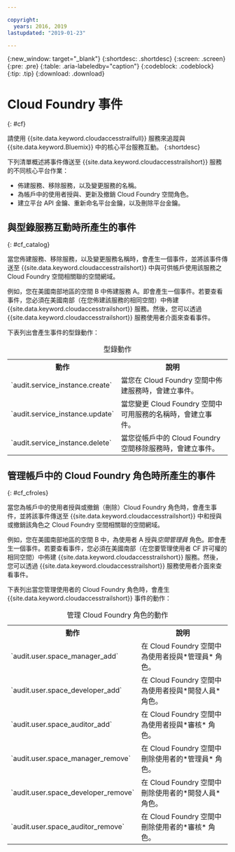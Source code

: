 ```yaml
---

copyright:
  years: 2016, 2019
lastupdated: "2019-01-23"

---
```


{:new_window: target="_blank"}
{:shortdesc: .shortdesc}
{:screen: .screen}
{:pre: .pre}
{:table: .aria-labeledby="caption"}
{:codeblock: .codeblock}
{:tip: .tip}
{:download: .download}


# Cloud Foundry 事件
{: #cf}

請使用 {{site.data.keyword.cloudaccesstrailfull}} 服務來追蹤與 {{site.data.keyword.Bluemix}} 中的核心平台服務互動。
{:shortdesc}


下列清單概述將事件傳送至 {{site.data.keyword.cloudaccesstrailshort}} 服務的不同核心平台作業： 

* 佈建服務、移除服務，以及變更服務的名稱。
* 為帳戶中的使用者授與、更新及撤銷 Cloud Foundry 空間角色。
* 建立平台 API 金鑰、重新命名平台金鑰，以及刪除平台金鑰。


## 與型錄服務互動時所產生的事件
{: #cf_catalog}

當您佈建服務、移除服務，以及變更服務名稱時，會產生一個事件，並將該事件傳送至 {{site.data.keyword.cloudaccesstrailshort}} 中與可供帳戶使用該服務之 Cloud Foundry 空間相關聯的空間網域。 

例如，您在美國南部地區的空間 B 中佈建服務 A。即會產生一個事件。若要查看事件，您必須在美國南部（在您佈建該服務的相同空間）中佈建 {{site.data.keyword.cloudaccesstrailshort}} 服務。然後，您可以透過 {{site.data.keyword.cloudaccesstrailshort}} 服務使用者介面來查看事件。

下表列出會產生事件的型錄動作：

<table>
  <caption>型錄動作</caption>
  <tr>
    <th>動作</th>
	  <th>說明</th>
  <tr>
  <tr>
    <td>`audit.service_instance.create`</td>
	<td>當您在 Cloud Foundry 空間中佈建服務時，會建立事件。</td>
  </tr>
  <tr>
    <td>`audit.service_instance.update`</td>
	<td>當您變更 Cloud Foundry 空間中可用服務的名稱時，會建立事件。</td>
  </tr>
  <tr>
    <td>`audit.service_instance.delete`</td>
	<td>當您從帳戶中的 Cloud Foundry 空間移除服務時，會建立事件。</td>
  </tr>
</table>


 	

## 管理帳戶中的 Cloud Foundry 角色時所產生的事件
{: #cf_cfroles} 

當您為帳戶中的使用者授與或撤銷（刪除）Cloud Foundry 角色時，會產生事件，並將該事件傳送至 {{site.data.keyword.cloudaccesstrailshort}} 中和授與或撤銷該角色之 Cloud Foundry 空間相關聯的空間網域。 

例如，您在美國南部地區的空間 B 中，為使用者 A 授與*空間管理員* 角色。即會產生一個事件。若要查看事件，您必須在美國南部（在您要管理使用者 CF 許可權的相同空間）中佈建 {{site.data.keyword.cloudaccesstrailshort}} 服務。然後，您可以透過 {{site.data.keyword.cloudaccesstrailshort}} 服務使用者介面來查看事件。


下表列出當您管理使用者的 Cloud Foundry 角色時，會產生 {{site.data.keyword.cloudaccesstrailshort}} 事件的動作：

<table>
  <caption>管理 Cloud Foundry 角色的動作</caption>
  <tr>
    <th>動作</th>
	<th>說明</th>
  <tr>
  <tr>
    <td>`audit.user.space_manager_add`</td>
	<td>在 Cloud Foundry 空間中為使用者授與*管理員* 角色。</td>
  </tr>
  <tr>
    <td>`audit.user.space_developer_add`</td>
	<td>在 Cloud Foundry 空間中為使用者授與*開發人員* 角色。</td>
  </tr>
  <tr>
    <td>`audit.user.space_auditor_add`</td>
	<td>在 Cloud Foundry 空間中為使用者授與*審核* 角色。</td>
  </tr>
  <tr>
    <td>`audit.user.space_manager_remove`</td>
	<td>在 Cloud Foundry 空間中刪除使用者的*管理員* 角色。</td>
  </tr>
  <tr>
    <td>`audit.user.space_developer_remove`</td>
	<td>在 Cloud Foundry 空間中刪除使用者的*開發人員* 角色。</td>
  </tr>
  <tr>
    <td>`audit.user.space_auditor_remove`</td>
	<td>在 Cloud Foundry 空間中刪除使用者的*審核* 角色。</td>
  </tr>
</table>






	
 	
 	
